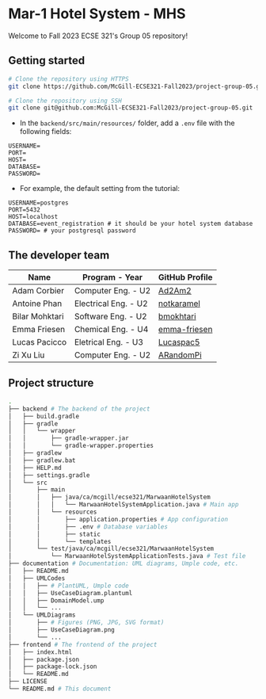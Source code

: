 # Mar-1 Hotel System - MHS

Welcome to Fall 2023 ECSE 321's Group 05 repository!

## Getting started
```bash
# Clone the repository using HTTPS
git clone https://github.com/McGill-ECSE321-Fall2023/project-group-05.git

# Clone the repository using SSH
git clone git@github.com:McGill-ECSE321-Fall2023/project-group-05.git
```

- In the `backend/src/main/resources/` folder, add a `.env` file with the following fields:
```env
USERNAME=
PORT=
HOST=
DATABASE=
PASSWORD=
```
- For example, the default setting from the tutorial:
```env
USERNAME=postgres
PORT=5432
HOST=localhost
DATABASE=event_registration # it should be your hotel system database
PASSWORD= # your postgresql password
```

## The developer team
| Name | Program - Year | GitHub Profile |
| ---- | ------- | ----- |
| Adam Corbier | Computer Eng. - U2 | [Ad2Am2](https://github.com/Ad2Am2) |
| Antoine Phan | Electrical Eng. - U2 | [notkaramel](https://github.com/notkaramel) | 
| Bilar Mohktari | Software Eng. - U2 | [bmokhtari](https://github.com/bmokhtari) |
| Emma Friesen | Chemical Eng. - U4 | [emma-friesen](https://github.com/emma-friesen) |
| Lucas Pacicco | Eletrical Eng. - U3 | [Lucaspac5](https://github.com/Lucaspac5) |
| Zi Xu Liu | Computer Eng. - U2 | [ARandomPi](https://github.com/ARandomPi) |

## Project structure
```bash
.
├── backend # The backend of the project
│   ├── build.gradle
│   ├── gradle
│   │   └── wrapper
│   │       ├── gradle-wrapper.jar
│   │       └── gradle-wrapper.properties
│   ├── gradlew
│   ├── gradlew.bat
│   ├── HELP.md
│   ├── settings.gradle
│   └── src
│       ├── main
│       │   ├── java/ca/mcgill/ecse321/MarwaanHotelSystem
│       │   │   └── MarwaanHotelSystemApplication.java # Main app
│       │   └── resources
│       │       ├── application.properties # App configuration 
│       │       ├── .env # Database variables 
│       │       ├── static
│       │       └── templates
│       └── test/java/ca/mcgill/ecse321/MarwaanHotelSystem
│           └── MarwaanHotelSystemApplicationTests.java # Test file
├── documentation # Documentation: UML diagrams, Umple code, etc.
│   ├── README.md
│   ├── UMLCodes
│   │   ├── # PlantUML, Umple code
│   │   ├── UseCaseDiagram.plantuml
│   │   ├── DomainModel.ump
│   │   └── ...
│   └── UMLDiagrams
│       ├── # Figures (PNG, JPG, SVG format)
│       ├── UseCaseDiagram.png
│       └── ...
├── frontend # The frontend of the project
│   ├── index.html
│   ├── package.json
│   ├── package-lock.json
│   └── README.md
├── LICENSE
└── README.md # This document
```
